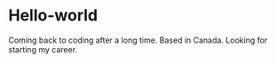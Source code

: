 # Hello-world
Coming back to coding after a long time. Based in Canada. Looking for starting my career. 
